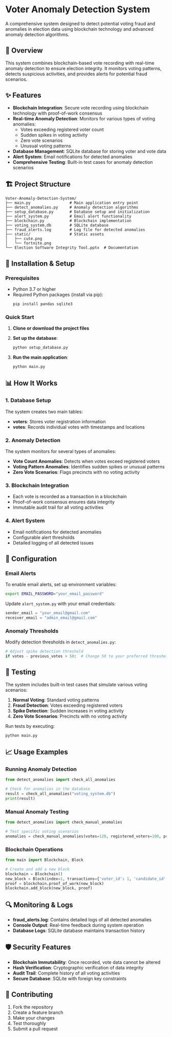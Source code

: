 # Voter Anomaly Detection System

A comprehensive system designed to detect potential voting fraud and anomalies in election data using blockchain technology and advanced anomaly detection algorithms.

## 🎯 Overview

This system combines blockchain-based vote recording with real-time anomaly detection to ensure election integrity. It monitors voting patterns, detects suspicious activities, and provides alerts for potential fraud scenarios.

## ✨ Features

- **Blockchain Integration**: Secure vote recording using blockchain technology with proof-of-work consensus
- **Real-time Anomaly Detection**: Monitors for various types of voting anomalies:
  - Votes exceeding registered voter count
  - Sudden spikes in voting activity
  - Zero vote scenarios
  - Unusual voting patterns
- **Database Management**: SQLite database for storing voter and vote data
- **Alert System**: Email notifications for detected anomalies
- **Comprehensive Testing**: Built-in test cases for anomaly detection scenarios

## 🏗️ Project Structure

```
Voter-Anomaly-Detection-System/
├── main.py                 # Main application entry point
├── detect_anomalies.py     # Anomaly detection algorithms
├── setup_database.py       # Database setup and initialization
├── alert_system.py         # Email alert functionality
├── blockchain.py           # Blockchain implementation
├── voting_system.db        # SQLite database
├── fraud_alerts.log        # Log file for detected anomalies
├── static/                 # Static assets
│   ├── cute.png
│   └── fortnite.png
└── Election Software Integrity Tool.pptx  # Documentation
```

## 🚀 Installation & Setup

### Prerequisites

- Python 3.7 or higher
- Required Python packages (install via pip):
  ```bash
  pip install pandas sqlite3
  ```

### Quick Start

1. **Clone or download the project files**

2. **Set up the database**:
   ```bash
   python setup_database.py
   ```

3. **Run the main application**:
   ```bash
   python main.py
   ```

## 📊 How It Works

### 1. Database Setup
The system creates two main tables:
- **voters**: Stores voter registration information
- **votes**: Records individual votes with timestamps and locations

### 2. Anomaly Detection
The system monitors for several types of anomalies:
- **Vote Count Anomalies**: Detects when votes exceed registered voters
- **Voting Pattern Anomalies**: Identifies sudden spikes or unusual patterns
- **Zero Vote Scenarios**: Flags precincts with no voting activity

### 3. Blockchain Integration
- Each vote is recorded as a transaction in a blockchain
- Proof-of-work consensus ensures data integrity
- Immutable audit trail for all voting activities

### 4. Alert System
- Email notifications for detected anomalies
- Configurable alert thresholds
- Detailed logging of all detected issues

## 🔧 Configuration

### Email Alerts
To enable email alerts, set up environment variables:
```bash
export EMAIL_PASSWORD="your_email_password"
```

Update `alert_system.py` with your email credentials:
```python
sender_email = "your_email@gmail.com"
receiver_email = "admin_email@gmail.com"
```

### Anomaly Thresholds
Modify detection thresholds in `detect_anomalies.py`:
```python
# Adjust spike detection threshold
if votes - previous_votes > 50:  # Change 50 to your preferred threshold
```

## 🧪 Testing

The system includes built-in test cases that simulate various voting scenarios:

1. **Normal Voting**: Standard voting patterns
2. **Fraud Detection**: Votes exceeding registered voters
3. **Spike Detection**: Sudden increases in voting activity
4. **Zero Vote Scenarios**: Precincts with no voting activity

Run tests by executing:
```bash
python main.py
```

## 📈 Usage Examples

### Running Anomaly Detection
```python
from detect_anomalies import check_all_anomalies

# Check for anomalies in the database
result = check_all_anomalies("voting_system.db")
print(result)
```

### Manual Anomaly Testing
```python
from detect_anomalies import check_manual_anomalies

# Test specific voting scenarios
anomalies = check_manual_anomalies(votes=120, registered_voters=100, previous_votes=80)
```

### Blockchain Operations
```python
from main import Blockchain, Block

# Create and add a new block
blockchain = Blockchain()
new_block = Block(index=1, transactions={'voter_id': 1, 'candidate_id': 101}, previous_hash=blockchain.chain[-1].hash)
proof = blockchain.proof_of_work(new_block)
blockchain.add_block(new_block, proof)
```

## 🔍 Monitoring & Logs

- **fraud_alerts.log**: Contains detailed logs of all detected anomalies
- **Console Output**: Real-time feedback during system operation
- **Database Logs**: SQLite database maintains transaction history

## 🛡️ Security Features

- **Blockchain Immutability**: Once recorded, vote data cannot be altered
- **Hash Verification**: Cryptographic verification of data integrity
- **Audit Trail**: Complete history of all voting activities
- **Secure Database**: SQLite with foreign key constraints

## 🤝 Contributing

1. Fork the repository
2. Create a feature branch
3. Make your changes
4. Test thoroughly
5. Submit a pull request
